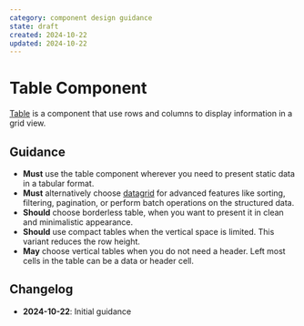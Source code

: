 ```yaml
---
category: component design guidance
state: draft
created: 2024-10-22
updated: 2024-10-22
---
```


# Table Component

[Table](https://clarity.design/documentation/table) is a component that use rows and columns to display information in a grid view.

## Guidance

- **Must** use the table component wherever you need to present static data in a tabular format.
- **Must** alternatively choose [datagrid](https://clarity.design/documentation/datagrid) for advanced features like sorting, filtering, pagination, or perform batch operations on the structured data.
- **Should** choose borderless table, when you want to present it in clean and minimalistic appearance.
- **Should** use compact tables when the vertical space is limited. This variant reduces the row height.
- **May** choose vertical tables when you do not need a header. Left most cells in the table can be a data or header cell.

## Changelog

- **2024-10-22**: Initial guidance
